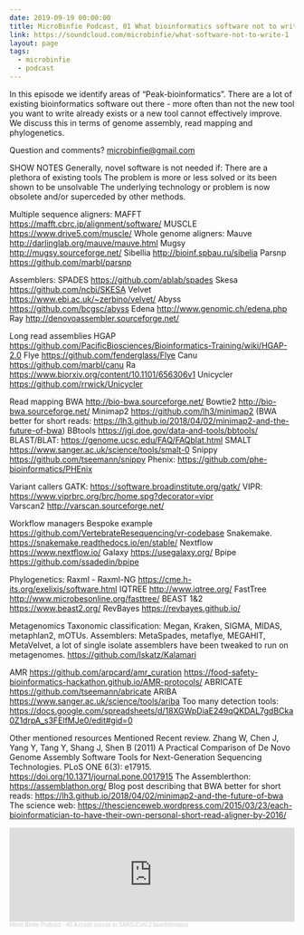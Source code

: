 ```yaml
---
date: 2019-09-19 00:00:00
title: MicroBinfie Podcast, 01 What bioinformatics software not to write part 1
link: https://soundcloud.com/microbinfie/what-software-not-to-write-1
layout: page
tags:
  - microbinfie
  - podcast
---
```


In this episode we identify areas of “Peak-bioinformatics”. There are a lot of existing bioinformatics software out there - more often than not the new tool you want to write already exists or a new tool cannot effectively improve. We discuss this in terms of genome assembly, read mapping and phylogenetics.

Question and comments? microbinfie@gmail.com

SHOW NOTES
Generally, novel software is not needed if:
There are a plethora of existing tools
The problem is more or less solved or its been shown to be unsolvable
The underlying technology or problem is now obsolete and/or superceded by other methods.

Multiple sequence aligners:
MAFFT https://mafft.cbrc.jp/alignment/software/
MUSCLE https://www.drive5.com/muscle/
Whole genome aligners:
Mauve http://darlinglab.org/mauve/mauve.html
Mugsy http://mugsy.sourceforge.net/
Sibellia http://bioinf.spbau.ru/sibelia
Parsnp https://github.com/marbl/parsnp

Assemblers:
SPADES https://github.com/ablab/spades
Skesa https://github.com/ncbi/SKESA
Velvet https://www.ebi.ac.uk/~zerbino/velvet/
Abyss https://github.com/bcgsc/abyss
Edena http://www.genomic.ch/edena.php
Ray http://denovoassembler.sourceforge.net/

Long read assemblies
HGAP https://github.com/PacificBiosciences/Bioinformatics-Training/wiki/HGAP-2.0
Flye https://github.com/fenderglass/Flye
Canu https://github.com/marbl/canu
Ra https://www.biorxiv.org/content/10.1101/656306v1
Unicycler https://github.com/rrwick/Unicycler

Read mapping
BWA http://bio-bwa.sourceforge.net/
Bowtie2 http://bio-bwa.sourceforge.net/
Minimap2 https://github.com/lh3/minimap2 (BWA better for short reads: https://lh3.github.io/2018/04/02/minimap2-and-the-future-of-bwa)
BBtools https://jgi.doe.gov/data-and-tools/bbtools/
BLAST/BLAT: https://genome.ucsc.edu/FAQ/FAQblat.html
SMALT https://www.sanger.ac.uk/science/tools/smalt-0
Snippy https://github.com/tseemann/snippy
Phenix: https://github.com/phe-bioinformatics/PHEnix

Variant callers
GATK: https://software.broadinstitute.org/gatk/
VIPR: https://www.viprbrc.org/brc/home.spg?decorator=vipr  
Varscan2 http://varscan.sourceforge.net/

Workflow managers
Bespoke example https://github.com/VertebrateResequencing/vr-codebase
Snakemake. https://snakemake.readthedocs.io/en/stable/
Nextflow https://www.nextflow.io/
Galaxy https://usegalaxy.org/
Bpipe https://github.com/ssadedin/bpipe

Phylogenetics:
Raxml - Raxml-NG https://cme.h-its.org/exelixis/software.html
IQTREE http://www.iqtree.org/
FastTree http://www.microbesonline.org/fasttree/
BEAST 1&amp;2 https://www.beast2.org/
RevBayes https://revbayes.github.io/

Metagenomics
Taxonomic classification: Megan, Kraken, SIGMA, MIDAS, metaphlan2, mOTUs.
Assemblers: MetaSpades, metaflye, MEGAHIT, MetaVelvet, a lot of single isolate assemblers have been tweaked to run on metagenomes.
https://github.com/lskatz/Kalamari

AMR
https://github.com/arpcard/amr_curation
https://food-safety-bioinformatics-hackathon.github.io/AMR-protocols/
ABRICATE https://github.com/tseemann/abricate
ARIBA https://www.sanger.ac.uk/science/tools/ariba
Too many detection tools:
https://docs.google.com/spreadsheets/d/18XGWpDiaE249qQKDAL7gdBCka0Z1drpA_s3FElfMJe0/edit#gid=0

Other mentioned resources
Mentioned Recent review.
Zhang W, Chen J, Yang Y, Tang Y, Shang J, Shen B (2011) A Practical Comparison of De Novo Genome Assembly Software Tools for Next-Generation Sequencing Technologies. PLoS ONE 6(3): e17915. https://doi.org/10.1371/journal.pone.0017915
The Assemblerthon: https://assemblathon.org/
Blog post describing that BWA better for short reads: https://lh3.github.io/2018/04/02/minimap2-and-the-future-of-bwa
The science web: https://thescienceweb.wordpress.com/2015/03/23/each-bioinformatician-to-have-their-own-personal-short-read-aligner-by-2016/

<iframe width="100%" height="166" scrolling="no" frameborder="no" allow="autoplay" src="https://w.soundcloud.com/player/?url=https%3A//api.soundcloud.com/tracks/679961927&color=%23ff5500&auto_play=false&hide_related=false&show_comments=true&show_user=true&show_reposts=false&show_teaser=false"></iframe><div style="font-size: 10px; color: #cccccc;line-break: anywhere;word-break: normal;overflow: hidden;white-space: nowrap;text-overflow: ellipsis; font-family: Interstate,Lucida Grande,Lucida Sans Unicode,Lucida Sans,Garuda,Verdana,Tahoma,sans-serif;font-weight: 100;"><a href="https://soundcloud.com/microbinfie" title="Micro Binfie Podcast" target="_blank" style="color: #cccccc; text-decoration: none;">Micro Binfie Podcast</a> · <a href="https://soundcloud.com/microbinfie/40-a-crash-course-in-sars-cov-2-bioinformatics" title="01 What bioinformatics software not to write part 1" target="_blank" style="color: #cccccc; text-decoration: none;">40 A crash course in SARS-CoV-2 bioinformatics</a></div>
